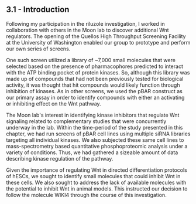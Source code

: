 
## 3.1 - Introduction

Following my participation in the riluzole investigation, I worked in collaboration with others in the Moon lab to discover additional Wnt regulators. The opening of the Quellos High Throughput Screening Facility at the University of Washington enabled our group to prototype and perform our own series of screens. 

One such screen utilized a library of ~7,000 small molecules that were selected based on the presence of pharmacophores predicted to interact with the ATP binding pocket of protein kinases. So, although this library was made up of compounds that had not been previously tested for biological activity, it was thought that hit compounds would likely function through inhibition of kinases. As in other screens, we used the pBAR construct as our primary assay in order to identify compounds with either an activating or inhibiting effect on the Wnt pathway.

The Moon lab's interest in identifying kinase inhibitors that regulate Wnt signaling related to complementary studies that were concurrently underway in the lab. Within the time-period of the study presented in this chapter, we had run screens of pBAR cell lines using multiple siRNA libraries targeting all individual kinases. We also subjected these same cell lines to mass-spectrometry based quantitative phosphoproteomic analysis under a variety of conditions. Thus, we had gathered a sizeable amount of data describing kinase regulation of the pathway.

Given the importance of regulating Wnt in directed differentiation protocols of hESCs, we sought to identify small molecules that could inhibit Wnt in these cells. We also sought to address the lack of available molecules with the potential to inhibit Wnt in animal models. This instructed our decision to follow the molecule WIKI4 through the course of this investigation.
